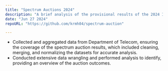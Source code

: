 ```yaml
---
title: "Spectrum Auctions 2024"
description: "A brief analysis of the provisional results of the 2024 Indian spectrum auctions"
date: "Jun 27 2024"
repoURL: "https://github.com/krmh04/spectrum-auction"

---
```

- Collected and aggregated data from Department of Telecom, ensuring the coverage of the spectrum auction results, which included cleaning, merging, and normalizing the datasets for accurate analysis.
- Conducted extensive data wrangling and performed analysis to identify, providing an overview of the auction outcomes.